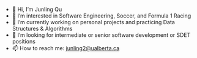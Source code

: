 - 👋 Hi, I’m Junling Qu
- 👀 I’m interested in Software Engineering, Soccer, and Formula 1 Racing
- 🌱 I’m currently working on personal projects and practicing Data Structures & Algorithms
- 💞️ I’m looking for intermediate or senior software development or SDET positions  
- 📫 How to reach me: junling2@ualberta.ca

<!---
junling2/junling2 is a ✨ special ✨ repository because its `README.md` (this file) appears on your GitHub profile.
You can click the Preview link to take a look at your changes.
--->
